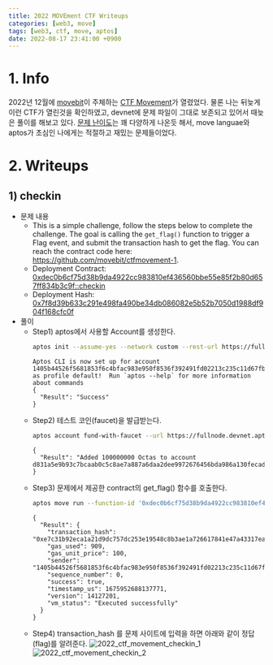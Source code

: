 ```yaml
---
title: 2022 MOVEment CTF Writeups
categories: [web3, move]
tags: [web3, ctf, move, aptos]
date: 2022-08-17 23:41:00 +0900
---
```

# 1. Info
2022년 12월에 [movebit](https://twitter.com/MoveBit_)이 주체하는 [CTF Movement](https://ctfmovement.movebit.xyz/)가 열렸었다. 
물론 나는 뒤늦게 이런 CTF가 열린것을 확인하였고, devnet에 문제 파일이 그대로 보존되고 있어서 때늦은 풀이를 해보고 있다.
[문제 난이도](https://ctfmovement.movebit.xyz/challenges)는 꽤 다양하게 나온듯 해서, move languae와 aptos가 초심인 나에게는 적절하고 재밌는 문제들이었다.

# 2. Writeups
## 1) checkin
- 문제 내용
  - This is a simple challenge, follow the steps below to complete the challenge. The goal is calling the `get_flag()` function to trigger a Flag event, and submit the transaction hash to get the flag. You can reach the contract code here: https://github.com/movebit/ctfmovement-1.
  - Deployment Contract: [0xdec0b6cf75d38b9da4922cc983810ef436560bbe55e85f2b80d657ff834b3c9f::checkin](https://fullnode.devnet.aptoslabs.com/v1/accounts/0xdec0b6cf75d38b9da4922cc983810ef436560bbe55e85f2b80d657ff834b3c9f/module/checkin)
  - Deployment Hash: [0x7f8d39b633c291e498fa490be34db086082e5b52b7050d1988df904f168cfc0f](https://fullnode.devnet.aptoslabs.com/v1/transactions/by_hash/0x7f8d39b633c291e498fa490be34db086082e5b52b7050d1988df904f168cfc0f)
- 풀이
  - Step1) aptos에서 사용할 Account를 생성한다.
    ```bash
    aptos init --assume-yes --network custom --rest-url https://fullnode.devnet.aptoslabs.com --faucet-url https://faucet.devnet.aptoslabs.com
    ```
    ```
    Aptos CLI is now set up for account 1405b44526f5681853f6c4bfac983e950f8536f392491fd02213c235c11d67fb as profile default!  Run `aptos --help` for more information about commands
    {
      "Result": "Success"
    }
    ```
  - Step2) 테스트 코인(faucet)을 발급받는다.
    ```bash
    aptos account fund-with-faucet --url https://fullnode.devnet.aptoslabs.com --faucet-url https://faucet.devnet.aptoslabs.com --account
    ```
    ```
    {
      "Result": "Added 100000000 Octas to account d831a5e9b93c7bcaab0c5c8ae7a887a6daa2dee9972676456bda986a130fecad"
    }
    ```
  - Step3) 문제에서 제공한 contract의 get_flag() 함수를 호출한다.
    ```bash
    aptos move run --function-id '0xdec0b6cf75d38b9da4922cc983810ef436560bbe55e85f2b80d657ff834b3c9f::checkin::get_flag' --assume-yes
    ```
    ```
    {
      "Result": {
        "transaction_hash": "0xe7c31b92eca1a21d9dc757dc253e19548c8b3ae1a726617841e47a43317ea59a",
        "gas_used": 909,
        "gas_unit_price": 100,
        "sender": "1405b44526f5681853f6c4bfac983e950f8536f392491fd02213c235c11d67fb",
        "sequence_number": 0,
        "success": true,
        "timestamp_us": 1675952688137771,
        "version": 14127201,
        "vm_status": "Executed successfully"
      }
    }
    ```
  - Step4) transaction_hash 를 문제 사이트에 입력을 하면 아래와 같이 정답(flag)를 알려준다.
    ![2022_ctf_movement_checkin_1](/posts/2022_ctf_movement_checkin_1.png)
    ![2022_ctf_movement_checkin_2](/posts/2022_ctf_movement_checkin_2.png)
